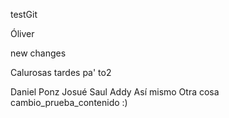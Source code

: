 testGit

Óliver

new changes


Calurosas tardes pa' to2

Daniel Ponz
Josué
Saul
Addy
Así mismo
Otra cosa
cambio_prueba_contenido
:)
